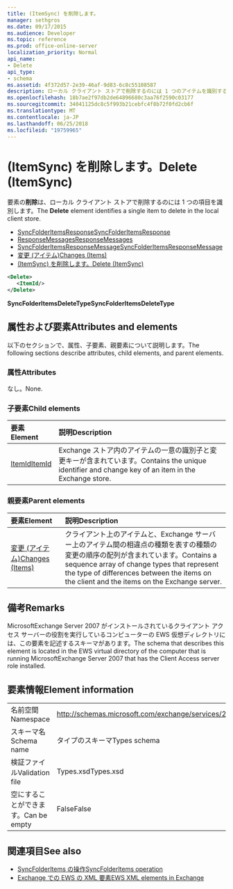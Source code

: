 ```yaml
---
title: (ItemSync) を削除します。
manager: sethgros
ms.date: 09/17/2015
ms.audience: Developer
ms.topic: reference
ms.prod: office-online-server
localization_priority: Normal
api_name:
- Delete
api_type:
- schema
ms.assetid: 4f372d57-2e39-46af-9d83-6c8c55108587
description: ローカル クライアント ストアで削除するのには 1 つのアイテムを識別する要素を削除します。
ms.openlocfilehash: 18b7ae2f97db2de64896680c3aa76f2590c03177
ms.sourcegitcommit: 34041125dc8c5f993b21cebfc4f8b72f0fd2cb6f
ms.translationtype: MT
ms.contentlocale: ja-JP
ms.lasthandoff: 06/25/2018
ms.locfileid: "19759965"
---
```

# <a name="delete-itemsync"></a><span data-ttu-id="1d486-103">(ItemSync) を削除します。</span><span class="sxs-lookup"><span data-stu-id="1d486-103">Delete (ItemSync)</span></span>

<span data-ttu-id="1d486-104">要素の**削除**は、ローカル クライアント ストアで削除するのには 1 つの項目を識別します。</span><span class="sxs-lookup"><span data-stu-id="1d486-104">The **Delete** element identifies a single item to delete in the local client store.</span></span> 
  
- [<span data-ttu-id="1d486-105">SyncFolderItemsResponse</span><span class="sxs-lookup"><span data-stu-id="1d486-105">SyncFolderItemsResponse</span></span>](syncfolderitemsresponse.md)  
- [<span data-ttu-id="1d486-106">ResponseMessages</span><span class="sxs-lookup"><span data-stu-id="1d486-106">ResponseMessages</span></span>](responsemessages.md) 
- [<span data-ttu-id="1d486-107">SyncFolderItemsResponseMessage</span><span class="sxs-lookup"><span data-stu-id="1d486-107">SyncFolderItemsResponseMessage</span></span>](syncfolderitemsresponsemessage.md)  
- [<span data-ttu-id="1d486-108">変更 (アイテム)</span><span class="sxs-lookup"><span data-stu-id="1d486-108">Changes (Items)</span></span>](changes-items.md)  
- [<span data-ttu-id="1d486-109">(ItemSync) を削除します。</span><span class="sxs-lookup"><span data-stu-id="1d486-109">Delete (ItemSync)</span></span>](delete-itemsync.md)
  
```xml
<Delete>
   <ItemId/>
</Delete>
```

<span data-ttu-id="1d486-110">**SyncFolderItemsDeleteType**</span><span class="sxs-lookup"><span data-stu-id="1d486-110">**SyncFolderItemsDeleteType**</span></span>

## <a name="attributes-and-elements"></a><span data-ttu-id="1d486-111">属性および要素</span><span class="sxs-lookup"><span data-stu-id="1d486-111">Attributes and elements</span></span>

<span data-ttu-id="1d486-112">以下のセクションで、属性、子要素、親要素について説明します。</span><span class="sxs-lookup"><span data-stu-id="1d486-112">The following sections describe attributes, child elements, and parent elements.</span></span>
  
### <a name="attributes"></a><span data-ttu-id="1d486-113">属性</span><span class="sxs-lookup"><span data-stu-id="1d486-113">Attributes</span></span>

<span data-ttu-id="1d486-114">なし。</span><span class="sxs-lookup"><span data-stu-id="1d486-114">None.</span></span>
  
### <a name="child-elements"></a><span data-ttu-id="1d486-115">子要素</span><span class="sxs-lookup"><span data-stu-id="1d486-115">Child elements</span></span>

|<span data-ttu-id="1d486-116">**要素**</span><span class="sxs-lookup"><span data-stu-id="1d486-116">**Element**</span></span>|<span data-ttu-id="1d486-117">**説明**</span><span class="sxs-lookup"><span data-stu-id="1d486-117">**Description**</span></span>|
|:-----|:-----|
|[<span data-ttu-id="1d486-118">ItemId</span><span class="sxs-lookup"><span data-stu-id="1d486-118">ItemId</span></span>](itemid.md) <br/> |<span data-ttu-id="1d486-119">Exchange ストア内のアイテムの一意の識別子と変更キーが含まれています。</span><span class="sxs-lookup"><span data-stu-id="1d486-119">Contains the unique identifier and change key of an item in the Exchange store.</span></span>  <br/> |
   
### <a name="parent-elements"></a><span data-ttu-id="1d486-120">親要素</span><span class="sxs-lookup"><span data-stu-id="1d486-120">Parent elements</span></span>

|<span data-ttu-id="1d486-121">**要素**</span><span class="sxs-lookup"><span data-stu-id="1d486-121">**Element**</span></span>|<span data-ttu-id="1d486-122">**説明**</span><span class="sxs-lookup"><span data-stu-id="1d486-122">**Description**</span></span>|
|:-----|:-----|
|[<span data-ttu-id="1d486-123">変更 (アイテム)</span><span class="sxs-lookup"><span data-stu-id="1d486-123">Changes (Items)</span></span>](changes-items.md) <br/> |<span data-ttu-id="1d486-124">クライアント上のアイテムと、Exchange サーバー上のアイテム間の相違点の種類を表すの種類の変更の順序の配列が含まれています。</span><span class="sxs-lookup"><span data-stu-id="1d486-124">Contains a sequence array of change types that represent the type of differences between the items on the client and the items on the Exchange server.</span></span>  <br/> |
   
## <a name="remarks"></a><span data-ttu-id="1d486-125">備考</span><span class="sxs-lookup"><span data-stu-id="1d486-125">Remarks</span></span>

<span data-ttu-id="1d486-126">MicrosoftExchange Server 2007 がインストールされているクライアント アクセス サーバーの役割を実行しているコンピューターの EWS 仮想ディレクトリには、この要素を記述するスキーマがあります。</span><span class="sxs-lookup"><span data-stu-id="1d486-126">The schema that describes this element is located in the EWS virtual directory of the computer that is running MicrosoftExchange Server 2007 that has the Client Access server role installed.</span></span>
  
## <a name="element-information"></a><span data-ttu-id="1d486-127">要素情報</span><span class="sxs-lookup"><span data-stu-id="1d486-127">Element information</span></span>

|||
|:-----|:-----|
|<span data-ttu-id="1d486-128">名前空間</span><span class="sxs-lookup"><span data-stu-id="1d486-128">Namespace</span></span>  <br/> |http://schemas.microsoft.com/exchange/services/2006/types  <br/> |
|<span data-ttu-id="1d486-129">スキーマ名</span><span class="sxs-lookup"><span data-stu-id="1d486-129">Schema name</span></span>  <br/> |<span data-ttu-id="1d486-130">タイプのスキーマ</span><span class="sxs-lookup"><span data-stu-id="1d486-130">Types schema</span></span>  <br/> |
|<span data-ttu-id="1d486-131">検証ファイル</span><span class="sxs-lookup"><span data-stu-id="1d486-131">Validation file</span></span>  <br/> |<span data-ttu-id="1d486-132">Types.xsd</span><span class="sxs-lookup"><span data-stu-id="1d486-132">Types.xsd</span></span>  <br/> |
|<span data-ttu-id="1d486-133">空にすることができます。</span><span class="sxs-lookup"><span data-stu-id="1d486-133">Can be empty</span></span>  <br/> |<span data-ttu-id="1d486-134">False</span><span class="sxs-lookup"><span data-stu-id="1d486-134">False</span></span>  <br/> |
   
## <a name="see-also"></a><span data-ttu-id="1d486-135">関連項目</span><span class="sxs-lookup"><span data-stu-id="1d486-135">See also</span></span>

- [<span data-ttu-id="1d486-136">SyncFolderItems の操作</span><span class="sxs-lookup"><span data-stu-id="1d486-136">SyncFolderItems operation</span></span>](syncfolderitems-operation.md)
- [<span data-ttu-id="1d486-137">Exchange での EWS の XML 要素</span><span class="sxs-lookup"><span data-stu-id="1d486-137">EWS XML elements in Exchange</span></span>](ews-xml-elements-in-exchange.md)

